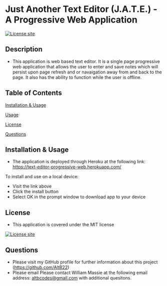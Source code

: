 # Just Another Text Editor (J.A.T.E.) - A Progressive Web Application

  [![License site](https://img.shields.io/badge/License-MIT-blue.svg)](https://choosealicense.com/licenses/mit)

  ## Description
  - This application is web based text editor.  It is a single page progressive web application that allows the user to enter and save notes which will persist upon page refresh and or navaigation away from and back to the page.  It also has the ability to function while the user is offline.

  ## Table of Contents
  [Installation & Usage](#installation&Usage )

  [Usage](#usage)

  [License](#license)

  [Questions](#questions)

  ## Installation & Usage
  - The application is deployed through Heroku at the following link: https://text-editor-progressive-web.herokuapp.com/

   To install and use on a local device:

   - Visit the link above
   - Click the install button
   - Select OK in the prompt window to download app to your device

  ## License
  - This application is covered under the MIT license

  [![License site](https://img.shields.io/badge/License-MIT-blue.svg)](https://choosealicense.com/licenses/mit)

  ## Questions
  - Please visit my GitHub profile for further information about this project (https://github.com/AltB22)
  - Please email Please contact William Massie at the following email address: altbcodes@gmail.com with additional quesitons.

  
